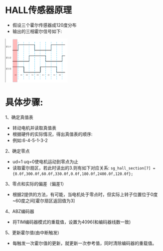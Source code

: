 # HALL传感器原理
- 假设三个霍尔传感器成120度分布
- 输出的三相霍尔信号如下:
<img src="霍尔真值表.png" width="200">

# 具体步骤:
1、确定真值表

- 转动电机并读取真值表
- 根据硬件的实际情况，得出真值表的顺序:
- 例如:6-4-5-1-3-2

2、确定零点

- ud=1 uq=0使电机运动到零点为止
- 读取霍尔扇区，若此时读出的3.则有如下对应关系:
`sg_hall_section[7] = {0.0f,300.0f,60.0f,330.0f,0.0f,180.0f,2400.0f,120.0f};`

3、零点和实际的偏差（偏差1）
- 根据2提供的方法，有可能，当电机处于零点时，但实际上转子位置位于0度~60度之间[霍尔扇区返回值为3]

4、ABZ编码器
- 将TIM编码器模式的重载值，设置为4096(和编码器线数一致)

5、更新霍尔值(由中断触发)
- 每触发一次霍尔值的更新，就更新一次参考值，同时清除编码器的重载值。

  